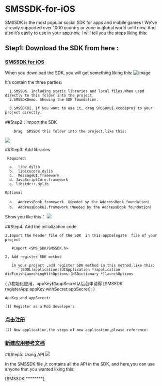 # SMSSDK-for-iOS

SMSSDK is the most popular social SDK for apps and mobile games ! We've already supported over 1000 country or zone in global world  until now. And also it’s easily to use in your app.now, I will tell you the steps liking this:
## Step1: Download the SDK from here :
### [SMSSDK for iOS](http://www.mob.com/#/downloadDetail/SMS/ios)
        
 When you download the SDK, you will get something liking this:
 ![image](http://wiki.mob.com/wp-content/uploads/2014/09/SMSSDK.jpg)

  It’s contain the three parties:

      1.SMSSDK. Including static libraries and local files.When used directly to this folder into the project.
      2.SMSSDKDemo. Showing the SDK foundation.

      3.SMSSDKUI. If you want to use it, drag SMSSDKUI.xcodeproj to your project directly.

##Step2：Import the SDK

        Drag  SMSSDK this folder into the project,like this:
![](http://wiki.mob.com/wp-content/uploads/2014/09/SMS_SKD-drag.png)
  
##Step3: Add libraries 

     Required:

      a.  libz.dylib
      b.  libicucore.dylib
      c.  MessageUI.framework
      d. JavaScriptCore.framework
      e. libstdc++.dylib

    Optional

      a.  AddressBook.framework （Needed by the AddressBook foundation）
      b.  AddressBookUI.framework（Needed by the AddressBook foundation）

  Show you like this：
![](http://wiki.mob.com/wp-content/uploads/2014/09/SMSSDKAddFramework.png)
  
##Step4: Add the initialization code


    1.Import the header file of the SDK  in this appDelegate  file of your project

       #import <SMS_SDK/SMSSDK.h>

    2. Add register SDK method

       In your project ,add register SDK method in this method,like this:
         - (BOOL)application:(UIApplication *)application didFinishLaunchingWithOptions:(NSDictionary *)launchOptions
{
   //初始化应用，appKey和appSecret从后台申请得
   [SMSSDK registerApp:appKey
            withSecret:appSecret];
}

    AppKey and appSerect:

    (1) Register as a Mob developers 
### [点击注册](http://www.mob.com/#/reg)
    (2) New application,the steps of new application,please reference:
### [新建应用参考文档](http://bbs.mob.com/forum.php?mod=viewthread&tid=8212&extra=page%3D1)

##Step5: Using API 
![](http://wiki.mob.com/wp-content/uploads/2014/09/%E7%9F%AD%E4%BF%A1%E4%BB%A3%E7%A0%81.jpg)

In the SMSSDK file ,it contains all the API in the SDK, and here,you can use anyone that you wanted liking this:

[SMSSDK  ********];
